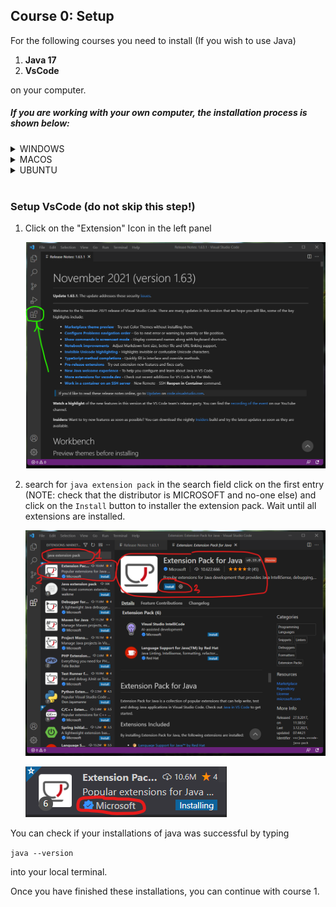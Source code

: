 ## Course 0: Setup

For the following courses you need to install (If you wish to use Java)

1) **Java 17** 
2) **VsCode** 

on your computer.

##### If you are working with your ***own*** computer, the installation process is shown below: 

<details>
<summary>WINDOWS</summary>

- First, install Chocolatey for easier package and Software installation:
  - open powershell as administrator (right-click: open as administrator) and run:
      ```powershell
      Set-ExecutionPolicy Bypass -Scope Process -Force; [System.Net.ServicePointManager]::SecurityProtocol = [System.Net.ServicePointManager]::SecurityProtocol -bor 3072; iex ((New-Object System.Net.WebClient).DownloadString('https://community.chocolatey.org/install.ps1'))
      ```
  - Once the installation is completed, close the Powershell (Admin) or Terminal (Admin) and open it again and run the following commands:        

- Java Open JDK 17
  - via Chocolatey (recommended):
      ```powershell
      choco install oracle17jdk
      ```
  - or via installer (slower): [Adoptium Open JDK installer](https://adoptium.net/)
    
- Visual Studio Code
  - via chocolatey (recommended):  
    ```powershell
    choco install vscode
    ```
    
  - or via installer (slower): [Visual Studio Code Installer](https://code.visualstudio.com/)
    1) Download the vscode installer [from the official website.
      ](https://code.visualstudio.com/)

      ![](../images/48_download_vscode_installer.png)

    2) Locate the vscode installer on your computer (for example in Downloads)
       
       ![](../images/49_find_vscode_installer.png)

    3) Run the vscode installer
       
       ![](../images/50_run_vscode_installer_01.png)

       ![](../images/51_run_vscode_installer_02.png)

       ![](../images/52_run_vscode_installer_03.png)

       ![](../images/53_run_vscode_installer_04.png)

       ![](../images/54_run_vscode_installer_05.png)

       ![](../images/55_run_vscode_installer_06.png)
  
  
- [VSCode Java extension pack](https://marketplace.visualstudio.com/items?itemName=vscjava.vscode-java-pack)


- If you used chocolatey for installation, you can use the command
  ```powershell
  choco list
   ```
- if all installations worked, the output should look like this:
   ```powershell
  maven 3.9.9
  oracle17jdk 17.0.2
  scenebuilder 22.0.0
  vscode 1.94.2
  vscode.install 1.94.2
   ```
   
</details>

<details>
<summary>MACOS</summary>

- Homebrew (If wanted)
  - If wanted you can use homebrew to complete the following installation steps. [Homebrew](https://brew.sh) is a unofficial package manager for macOS, which should help you with installing new software on your system. To get started with homebrew just paste the following command inside your terminal window:
    ```
    /bin/bash -c "$(curl -fsSL https://raw.githubusercontent.com/Homebrew/install/HEAD/install.sh)"
    ```

- Java Open JDK 17
  - Either via installer: [Adoptium Open JDK installer](https://adoptium.net/)
  - Or via brew:
    ```
    brew install --cask temurin
    ```
- Visual Studio Code
  - Either via installer: [Visual Studio Code Installer](https://code.visualstudio.com/)
    1. Download the vscode App [from the official website.](https://code.visualstudio.com/)
    ![VSCode Download macOS](../images/macos_vscode_install_1.png)

    2. Install the app on your system. Simply drag and drop the downloaded `*.app` file into your Applications folder.
    ![VSCode Install macOS](../images/macos_vscode_install_2.png)
  - Or via brew:  
    ```
    brew install --cask visual-studio-code
    ```
- [VSCode Java extension pack](https://marketplace.visualstudio.com/items?itemName=vscjava.vscode-java-pack)
</details>


<details>
<summary>UBUNTU</summary>

- Java Open JDK 17
  ```bash
  sudo apt install openjdk-17-jdk
  ```
- Visual Studio Code
  - Either via installer: [Visual Studio Code Installer](https://code.visualstudio.com/)
  - Or via snap:  
    ```bash
    sudo snap install code --classic
    ```
- [VSCode Java extension pack](https://marketplace.visualstudio.com/items?itemName=vscjava.vscode-java-pack)
</details>

<br>

### Setup VsCode (do not skip this step!)

1) Click on the "Extension" Icon in the left panel
   
   ![](../images/56_setup_vscode_01.png)

2) search for `java extension pack` in the search field click on the first entry (NOTE: check that the distributor is MICROSOFT and no-one else) and click on the `Install` button to installer the extension pack. Wait until all extensions are installed.
   
   ![](../images/57_setup_vscode_02.png)
   
   ![](../images/58_setup_vscode_03.png)


You can check if your installations of java was successful by typing

```java --version```

into your local terminal.

Once you have finished these installations, you can continue with course 1.

